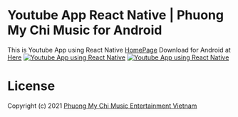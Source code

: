 # Youtube App React Native | Phuong My Chi Music for Android
This is Youtube App using React Native
[HomePage](https://app.phuongmychi.vn)
Download for Android at [Here](https://phuongmychi.vn/Update/phuongmychi.apk)
[![Youtube App using React Native](https://app.phuongmychi.vn/assets/images/iphone.png?raw=true)](https://app.phuongmychi.vn)
[![Youtube App using React Native](https://app.phuongmychi.vn/assets/images/iphone-group.png?raw=true)](https://app.phuongmychi.vn)


# License
Copyright (c) 2021 [Phuong My Chi Music Entertainment Vietnam](https://phuongmychi.vn)

